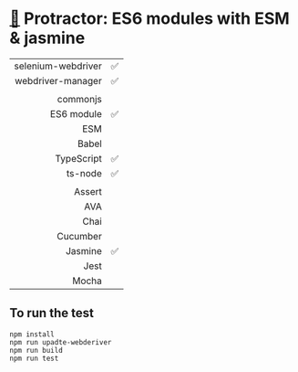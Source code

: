 # [:baby_chick:](https://github.com/xgirma/e2e_test_recipes/tree/master/configuration/protractor) Protractor: ES6 modules with ESM & jasmine

|   |  |
|---:|:---|
| selenium-webdriver | :white_check_mark: |
| webdriver-manager | :white_check_mark: |
|   |   |
| commonjs  |   |
| ES6 module  |  :white_check_mark:  |
| ESM  |  |
| Babel  |  |
| TypeScript  | :white_check_mark:  |
| ts-node  | :white_check_mark: |
|   |   |
| Assert  |   |
| AVA  |   |
| Chai  |   |
| Cucumber  |   |
| Jasmine  | :white_check_mark: | 
| Jest  |  | 
| Mocha  |  |

## To run the test

    npm install
    npm run upadte-webderiver
    npm run build
    npm run test
